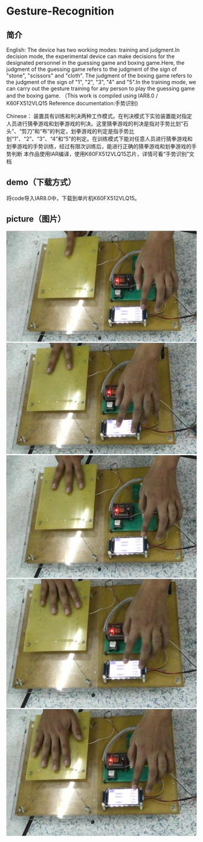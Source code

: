 # Gesture-Recognition
## 简介
English:
The device has two working modes: training and judgment.In decision mode, the experimental device can make decisions for the designated personnel in the guessing game and boxing game.Here, the judgment of the guessing game refers to the judgment of the sign of "stone", "scissors" and "cloth". The judgment of the boxing game refers to the judgment of the sign of "1", "2", "3", "4" and "5".In the training mode, we can carry out the gesture training for any person to play the guessing game and the boxing game.
（This work is compiled using IAR8.0 / K60FX512VLQ15        Reference documentation:手势识别)  

Chinese：
装置具有训练和判决两种工作模式。在判决模式下实验装置能对指定人员进行猜拳游戏和划拳游戏的判决。这里猜拳游戏的判决是指对手势比划“石头”、“剪刀”和“布”的判定，划拳游戏的判定是指手势比划“1”、“2”、“3”、“4”和“5”的判定。在训练模式下能对任意人员进行猜拳游戏和划拳游戏的手势训练，经过有限次训练后，能进行正确的猜拳游戏和划拳游戏的手势判断
本作品使用IAR编译，使用K60FX512VLQ15芯片，详情可看“手势识别”文档


## demo（下载方式）
将code导入IAR8.0中，下载到单片机K60FX512VLQ15。


## picture（图片）
![](https://github.com/hackersheng/Gesture-Recognition/blob/master/screenshots/TIM%E6%88%AA%E5%9B%BE20181016184830.png)
![](https://github.com/hackersheng/Gesture-Recognition/blob/master/screenshots/TIM%E6%88%AA%E5%9B%BE20181016184905.png)
![](https://github.com/hackersheng/Gesture-Recognition/blob/master/screenshots/TIM%E6%88%AA%E5%9B%BE20181016184916.png)
![](https://github.com/hackersheng/Gesture-Recognition/blob/master/screenshots/TIM%E6%88%AA%E5%9B%BE20181016184928.png)
![](https://github.com/hackersheng/Gesture-Recognition/blob/master/screenshots/TIM%E6%88%AA%E5%9B%BE20181016184938.png)


